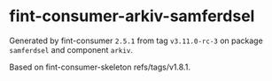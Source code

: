 # fint-consumer-arkiv-samferdsel

Generated by fint-consumer `2.5.1` from tag `v3.11.0-rc-3` on package `samferdsel` and component `arkiv`.

Based on fint-consumer-skeleton refs/tags/v1.8.1.
